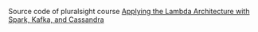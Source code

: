 Source code of pluralsight course [Applying the Lambda Architecture with Spark, Kafka, and Cassandra](https://app.pluralsight.com/library/courses/spark-kafka-cassandra-applying-lambda-architecture)
